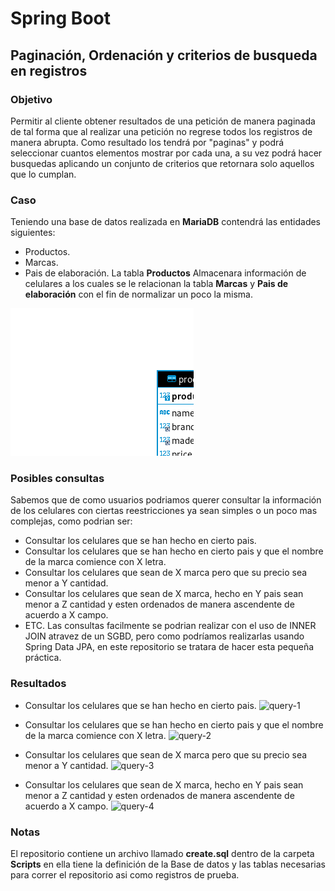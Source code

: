 # Spring Boot
## Paginación, Ordenación y criterios de busqueda en registros
### Objetivo
Permitir al cliente obtener resultados de una petición de manera paginada de tal forma que al realizar una petición no regrese todos los registros de manera abrupta.
Como resultado los tendrá por "paginas" y podrá seleccionar cuantos elementos mostrar por cada una, a su vez podrá hacer busquedas aplicando un conjunto de criterios que retornara solo aquellos que lo cumplan.
### Caso
Teniendo una base de datos realizada en **MariaDB** contendrá las entidades siguientes:
- Productos.
- Marcas.
- Pais de elaboración.
La tabla **Productos** Almacenara información de celulares a los cuales se le relacionan la tabla **Marcas** y **Pais de elaboración** con el fin de normalizar un poco la misma.

![diagram-er][er]

### Posibles consultas
Sabemos que de como usuarios podriamos querer consultar la información de los celulares con ciertas reestricciones ya sean simples o un poco mas complejas, como podrian ser:
- Consultar los celulares que se han hecho en cierto pais.
- Consultar los celulares que se han hecho en cierto pais y que el nombre de la marca comience con X letra.
- Consultar los celulares que sean de X marca pero que su precio sea menor a Y cantidad.
- Consultar los celulares que sean de X marca, hecho en Y pais sean menor a Z cantidad y esten ordenados de manera ascendente de acuerdo a X campo.
- ETC.
Las consultas facilmente se podrian realizar con el uso de INNER JOIN atravez de un SGBD, pero como podríamos realizarlas usando Spring Data JPA, en este repositorio se tratara de hacer esta pequeña práctica.

### Resultados
- Consultar los celulares que se han hecho en cierto pais.
![query-1][img1]

- Consultar los celulares que se han hecho en cierto pais y que el nombre de la marca comience con X letra.
![query-2][img2]

- Consultar los celulares que sean de X marca pero que su precio sea menor a Y cantidad.
![query-3][img3]

- Consultar los celulares que sean de X marca, hecho en Y pais sean menor a Z cantidad y esten ordenados de manera ascendente de acuerdo a X campo.
![query-4][img4]


### Notas
El repositorio contiene un archivo llamado **create.sql** dentro de la carpeta __Scripts__ en ella tiene la definición de la Base de datos y las tablas necesarias para correr el repositorio asi como registros de prueba. 

[er]: https://raw.githubusercontent.com/Cruz-Bdllo/Paging-Sort-JPA/master/Diagrams/diagram.png "Diagrama de Productos"
[img1]: https://raw.githubusercontent.com/Cruz-Bdllo/Paging-Sort-JPA/master/img-project/query1.png "Solución a la consulta 1"
[img2]: https://raw.githubusercontent.com/Cruz-Bdllo/Paging-Sort-JPA/master/img-project/query2.png "Solución a la consulta 2"
[img3]: https://raw.githubusercontent.com/Cruz-Bdllo/Paging-Sort-JPA/master/img-project/query3.png "Solución a la consulta 3"
[img4]: https://raw.githubusercontent.com/Cruz-Bdllo/Paging-Sort-JPA/master/img-project/query4.png "Solución a la consulta 4"




